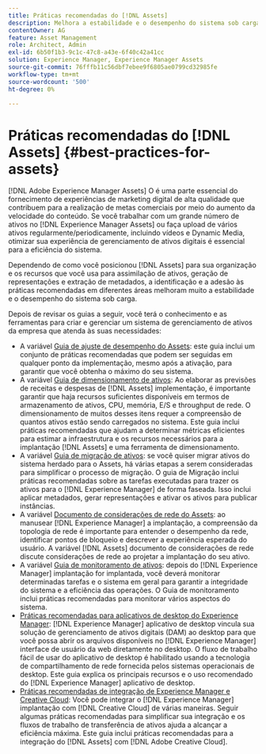 ```yaml
---
title: Práticas recomendadas do [!DNL Assets]
description: Melhora a estabilidade e o desempenho do sistema sob carga ao identificar e seguir as práticas recomendadas que dependem da implantação e da configuração.
contentOwner: AG
feature: Asset Management
role: Architect, Admin
exl-id: 6b50f1b3-9c1c-47c8-a43e-6f40c42a41cc
solution: Experience Manager, Experience Manager Assets
source-git-commit: 76fffb11c56dbf7ebee9f6805ae0799cd32985fe
workflow-type: tm+mt
source-wordcount: '500'
ht-degree: 0%

---
```


# Práticas recomendadas do [!DNL Assets] {#best-practices-for-assets}

[!DNL Adobe Experience Manager Assets] O é uma parte essencial do fornecimento de experiências de marketing digital de alta qualidade que contribuem para a realização de metas comerciais por meio do aumento da velocidade do conteúdo. Se você trabalhar com um grande número de ativos no [!DNL Experience Manager Assets] ou faça upload de vários ativos regularmente/periodicamente, incluindo vídeos e Dynamic Media, otimizar sua experiência de gerenciamento de ativos digitais é essencial para a eficiência do sistema.

Dependendo de como você posicionou [!DNL Assets] para sua organização e os recursos que você usa para assimilação de ativos, geração de representações e extração de metadados, a identificação e a adesão às práticas recomendadas em diferentes áreas melhoram muito a estabilidade e o desempenho do sistema sob carga.

Depois de revisar os guias a seguir, você terá o conhecimento e as ferramentas para criar e gerenciar um sistema de gerenciamento de ativos da empresa que atenda às suas necessidades:

* A variável [Guia de ajuste de desempenho do Assets](/help/assets/performance-tuning-guidelines.md): este guia inclui um conjunto de práticas recomendadas que podem ser seguidas em qualquer ponto da implementação, mesmo após a ativação, para garantir que você obtenha o máximo do seu sistema.
* A variável [Guia de dimensionamento de ativos](/help/assets/assets-sizing-guide.md): Ao elaborar as previsões de receitas e despesas de [!DNL Assets] implementação, é importante garantir que haja recursos suficientes disponíveis em termos de armazenamento de ativos, CPU, memória, E/S e throughput de rede. O dimensionamento de muitos desses itens requer a compreensão de quantos ativos estão sendo carregados no sistema. Este guia inclui práticas recomendadas que ajudam a determinar métricas eficientes para estimar a infraestrutura e os recursos necessários para a implantação [!DNL Assets] e uma ferramenta de dimensionamento.
* A variável [Guia de migração de ativos](/help/assets/assets-migration-guide.md): se você quiser migrar ativos do sistema herdado para o Assets, há várias etapas a serem consideradas para simplificar o processo de migração. O guia de Migração inclui práticas recomendadas sobre as tarefas executadas para trazer os ativos para o [!DNL Experience Manager] de forma faseada. Isso inclui aplicar metadados, gerar representações e ativar os ativos para publicar instâncias.
* A variável [Documento de considerações de rede do Assets](/help/assets/assets-network-considerations.md): ao manusear [!DNL Experience Manager] a implantação, a compreensão da topologia de rede é importante para entender o desempenho da rede, identificar pontos de bloqueio e descrever a experiência esperada do usuário. A variável [!DNL Assets] documento de considerações de rede discute considerações de rede ao projetar a implantação do seu ativo.
* A variável [Guia de monitoramento de ativos](/help/assets/assets-monitoring-best-practices.md): depois do [!DNL Experience Manager] implantação for implantada, você deverá monitorar determinadas tarefas e o sistema em geral para garantir a integridade do sistema e a eficiência das operações. O Guia de monitoramento inclui práticas recomendadas para monitorar vários aspectos do sistema.
* [Práticas recomendadas para aplicativos de desktop do Experience Manager](https://experienceleague.adobe.com/docs/experience-manager-desktop-app/using/introduction.html?lang=pt-BR): [!DNL Experience Manager] aplicativo de desktop vincula sua solução de gerenciamento de ativos digitais (DAM) ao desktop para que você possa abrir os arquivos disponíveis no [!DNL Experience Manager] interface de usuário da web diretamente no desktop. O fluxo de trabalho fácil de usar do aplicativo de desktop é habilitado usando a tecnologia de compartilhamento de rede fornecida pelos sistemas operacionais de desktop. Este guia explica os principais recursos e o uso recomendado do [!DNL Experience Manager] aplicativo de desktop.
* [Práticas recomendadas de integração de Experience Manager e Creative Cloud](/help/assets/aem-cc-integration-best-practices.md): Você pode integrar o [!DNL Experience Manager] implantação com [!DNL Creative Cloud] de várias maneiras. Seguir algumas práticas recomendadas para simplificar sua integração e os fluxos de trabalho de transferência de ativos ajuda a alcançar a eficiência máxima. Este guia inclui práticas recomendadas para a integração do [!DNL Assets] com [!DNL Adobe Creative Cloud].
